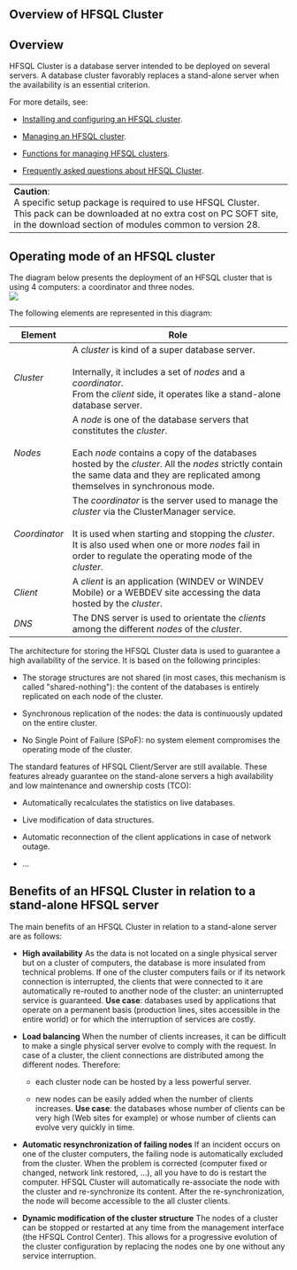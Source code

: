 
## Overview of HFSQL Cluster
			



## Overview
<a name="overview_ELTTEXTE000164"></a>
HFSQL Cluster is a database server intended to be deployed on several servers. A database cluster favorably replaces a stand-alone server when the availability is an essential criterion.

For more details, see:

- [Installing and configuring an HFSQL cluster](../WDLang4/1000019031.md).

- [Managing an HFSQL cluster](../WDLang4/1000019032.md).

- [Functions for managing HFSQL clusters](../WDLang4/1000019033.md). 

- [Frequently asked questions about HFSQL Cluster](../WDLang4/1000019045.md). 







|   |
| --- |
| **Caution**: <br>A specific setup package is required to use HFSQL Cluster. <br>This pack can be downloaded at no extra cost on PC SOFT site, in the download section of modules common to version 28. |







## Operating mode of an HFSQL cluster
<a name="operating_mode_hfsql_cluster_ELTTEXTE000194"></a>
The diagram below presents the deployment of an HFSQL cluster that is using 4 computers: a coordinator and three nodes.
<br>![](https://doc.pcsoft.fr/en-US/images/image.awp?langid=3&name=Cluster-HFSQL.gif)


The following elements are represented in this diagram:

| Element | Role |
| --- | --- |
| *Cluster* | A *cluster* is kind of a super database server.<br><br>Internally, it includes a set of *nodes* and a *coordinator*.<br>From the *client* side, it operates like a stand-alone database server. |
| *Nodes* | A *node* is one of the database servers that constitutes the *cluster*.<br><br>Each *node* contains a copy of the databases hosted by the *cluster*. All the *nodes* strictly contain the same data and they are replicated among themselves in synchronous mode. |
| *Coordinator* | The *coordinator* is the server used to manage the *cluster* via the ClusterManager service.<br><br>It is used when starting and stopping the *cluster*.<br>It is also used when one or more *nodes* fail in order to regulate the operating mode of the *cluster*. |
| *Client* | A *client* is an application (WINDEV or WINDEV Mobile) or a WEBDEV site accessing the data hosted by the *cluster*. |
| *DNS* | The DNS server is used to orientate the *clients* among the different *nodes* of the *cluster*. |


The architecture for storing the HFSQL Cluster data is used to guarantee a high availability of the service. It is based on the following principles:

- The storage structures are not shared (in most cases, this mechanism is called "shared-nothing"): the content of the databases is entirely replicated on each node of the cluster.

- Synchronous replication of the nodes: the data is continuously updated on the entire cluster.

- No Single Point of Failure (SPoF): no system element compromises the operating mode of the cluster.




The standard features of HFSQL Client/Server are still available. These features already guarantee on the stand-alone servers a high availability and low maintenance and ownership costs (TCO):

- Automatically recalculates the statistics on live databases.

- Live modification of data structures.

- Automatic reconnection of the client applications in case of network outage.

- ...






## Benefits of an HFSQL Cluster in relation to a stand-alone HFSQL server
<a name="benefits_hfsql_cluster_relation_standalone_hfsql_server_ELTTEXTE000218"></a>
The main benefits of an HFSQL Cluster in relation to a stand-alone server are as follows:

- **High availability**
	As the data is not located on a single physical server but on a cluster of computers, the database is more insulated from technical problems. If one of the cluster computers fails or if its network connection is interrupted, the clients that were connected to it are automatically re-routed to another node of the cluster: an uninterrupted service is guaranteed. 
	**Use case**: databases used by applications that operate on a permanent basis (production lines, sites accessible in the entire world) or for which the interruption of services are costly.

- **Load balancing**
	When the number of clients increases, it can be difficult to make a single physical server evolve to comply with the request. In case of a cluster, the client connections are distributed among the different nodes. Therefore:

	- each cluster node can be hosted by a less powerful server.

	- new nodes can be easily added when the number of clients increases.
			**Use case**: the databases whose number of clients can be very high (Web sites for example) or whose number of clients can evolve very quickly in time.




- **Automatic resynchronization of failing nodes**
	If an incident occurs on one of the cluster computers, the failing node is automatically excluded from the cluster. When the problem is corrected (computer fixed or changed, network link restored, ...), all you have to do is restart the computer. HFSQL Cluster will automatically re-associate the node with the cluster and re-synchronize its content. After the re-synchronization, the node will become accessible to the all cluster clients.

- **Dynamic modification of the cluster structure**
	The nodes of a cluster can be stopped or restarted at any time from the management interface (the HFSQL Control Center). This allows for a progressive evolution of the cluster configuration by replacing the nodes one by one without any service interruption.





